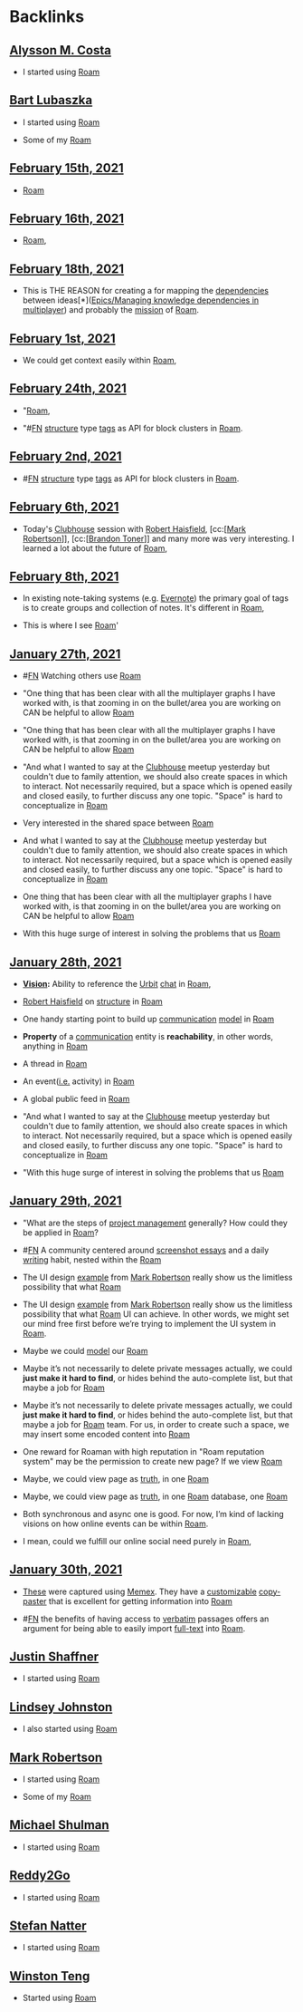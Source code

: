 
# Backlinks
## [Alysson M. Costa](<Alysson M. Costa.md>)
- I started using [Roam](<Roam.md>)

## [Bart Lubaszka](<Bart Lubaszka.md>)
- I started using [Roam](<Roam.md>)

- Some of my [Roam](<Roam.md>)

## [February 15th, 2021](<February 15th, 2021.md>)
- [Roam](<Roam.md>)

## [February 16th, 2021](<February 16th, 2021.md>)
- [Roam](<Roam.md>),

## [February 18th, 2021](<February 18th, 2021.md>)
- This is THE REASON for creating a for mapping the [dependencies](<dependencies.md>) between ideas[*]([Epics/Managing knowledge dependencies in multiplayer](<Epics/Managing knowledge dependencies in multiplayer.md>)) and probably the [mission](<mission.md>) of [Roam](<Roam.md>).

## [February 1st, 2021](<February 1st, 2021.md>)
- We could get context easily within [Roam](<Roam.md>),

## [February 24th, 2021](<February 24th, 2021.md>)
- "[Roam](<Roam.md>),

- "#[FN](<FN.md>) [structure](<structure.md>) type [tags](<tags.md>) as API for block clusters in [Roam](<Roam.md>).

## [February 2nd, 2021](<February 2nd, 2021.md>)
- #[FN](<FN.md>) [structure](<structure.md>) type [tags](<tags.md>) as API for block clusters in [Roam](<Roam.md>).

## [February 6th, 2021](<February 6th, 2021.md>)
- Today's [Clubhouse](<Clubhouse.md>) session with [Robert Haisfield](<Robert Haisfield.md>), [cc:[[Mark Robertson](<cc:[[Mark Robertson.md>)]], [cc:[[Brandon Toner](<cc:[[Brandon Toner.md>)]] and many more was very interesting. I learned a lot about the future of [Roam](<Roam.md>),

## [February 8th, 2021](<February 8th, 2021.md>)
- In existing note-taking systems (e.g. [Evernote](<Evernote.md>)) the primary goal of tags is to create groups and collection of notes. It's different in [Roam](<Roam.md>),

- This is where I see [Roam](<Roam.md>)'

## [January 27th, 2021](<January 27th, 2021.md>)
- #[FN](<FN.md>) Watching others use [Roam](<Roam.md>)

- "One thing that has been clear with all the multiplayer graphs I have worked with, is that zooming in on the bullet/area you are working on CAN be helpful to allow [Roam](<Roam.md>)

- "One thing that has been clear with all the multiplayer graphs I have worked with, is that zooming in on the bullet/area you are working on CAN be helpful to allow [Roam](<Roam.md>)

- "And what I wanted to say at the [Clubhouse](<Clubhouse.md>) meetup yesterday but couldn't due to family attention, we should also create spaces in which to interact. Not necessarily required, but a space which is opened easily and closed easily, to further discuss any one topic. "Space" is hard to conceptualize in [Roam](<Roam.md>)

- Very interested in the shared space between [Roam](<Roam.md>)

- And what I wanted to say at the [Clubhouse](<Clubhouse.md>) meetup yesterday but couldn't due to family attention, we should also create spaces in which to interact. Not necessarily required, but a space which is opened easily and closed easily, to further discuss any one topic. "Space" is hard to conceptualize in [Roam](<Roam.md>)

- One thing that has been clear with all the multiplayer graphs I have worked with, is that zooming in on the bullet/area you are working on CAN be helpful to allow [Roam](<Roam.md>)

- With this huge surge of interest in solving the problems that us [Roam](<Roam.md>)

## [January 28th, 2021](<January 28th, 2021.md>)
- **[Vision](<Vision.md>):** Ability to reference the [Urbit](<Urbit.md>) [chat](<chat.md>) in [Roam](<Roam.md>),

- [Robert Haisfield](<Robert Haisfield.md>) on [structure](<structure.md>) in [Roam](<Roam.md>)

- One handy starting point to build up [communication](<communication.md>) [model](<model.md>) in [Roam](<Roam.md>)

- **Property** of a [communication](<communication.md>) entity is **reachability**, in other words, anything in [Roam](<Roam.md>)

- A thread in [Roam](<Roam.md>)

- An event([i.e.](<i.e..md>) activity) in [Roam](<Roam.md>)

- A global public feed in [Roam](<Roam.md>)

- "And what I wanted to say at the [Clubhouse](<Clubhouse.md>) meetup yesterday but couldn't due to family attention, we should also create spaces in which to interact. Not necessarily required, but a space which is opened easily and closed easily, to further discuss any one topic. "Space" is hard to conceptualize in [Roam](<Roam.md>)

- "With this huge surge of interest in solving the problems that us [Roam](<Roam.md>)

## [January 29th, 2021](<January 29th, 2021.md>)
- "What are the steps of [project management](<project management.md>) generally? How could they be applied in [Roam](<Roam.md>)?

- #[FN](<FN.md>) A community centered around [screenshot essays](<screenshot essays.md>) and a daily [writing](<writing.md>) habit, nested within the [Roam](<Roam.md>)

- The UI design [example](((lRBaD3yYL))) from [Mark Robertson](<Mark Robertson.md>) really show us the limitless possibility that what [Roam](<Roam.md>)

- The UI design [example](((lRBaD3yYL))) from [Mark Robertson](<Mark Robertson.md>) really show us the limitless possibility that what [Roam](<Roam.md>) UI can achieve. In other words, we might set our mind free first before we’re trying to implement the UI system in [Roam](<Roam.md>).

- Maybe we could [model](<model.md>) our [Roam](<Roam.md>)

- Maybe it’s not necessarily to delete private messages actually, we could **just make it hard to find**, or hides behind the auto-complete list, but that maybe a job for [Roam](<Roam.md>)

- Maybe it’s not necessarily to delete private messages actually, we could **just make it hard to find**, or hides behind the auto-complete list, but that maybe a job for [Roam](<Roam.md>) team. For us, in order to create such a space, we may insert some encoded content into [Roam](<Roam.md>)

- One reward for Roaman with high reputation in "Roam reputation system" may be the permission to create new page? If we view [Roam](<Roam.md>)

- Maybe, we could view page as [truth](<truth.md>), in one [Roam](<Roam.md>)

- Maybe, we could view page as [truth](<truth.md>), in one [Roam](<Roam.md>) database, one [Roam](<Roam.md>)

- Both synchronous and async one is good. For now, I’m kind of lacking visions on how online events can be within [Roam](<Roam.md>).

- I mean, could we fulfill our online social need purely in [Roam](<Roam.md>),

## [January 30th, 2021](<January 30th, 2021.md>)
- [These](((CCODMMO6j))) were captured using [Memex](<Memex.md>). They have a [customizable](<customizable.md>) [copy-paster](<copy-paster.md>) that is excellent for getting information into [Roam](<Roam.md>)

- #[FN](<FN.md>) the benefits of having access to [verbatim](<verbatim.md>) passages offers an argument for being able to easily import [full-text](<full-text.md>) into [Roam](<Roam.md>).

## [Justin Shaffner](<Justin Shaffner.md>)
- I started using [Roam](<Roam.md>)

## [Lindsey Johnston](<Lindsey Johnston.md>)
- I also started using [Roam](<Roam.md>)

## [Mark Robertson](<Mark Robertson.md>)
- I started using [Roam](<Roam.md>)

- Some of my [Roam](<Roam.md>)

## [Michael Shulman](<Michael Shulman.md>)
- I started using [Roam](<Roam.md>)

## [Reddy2Go](<Reddy2Go.md>)
- I started using [Roam](<Roam.md>)

## [Stefan Natter](<Stefan Natter.md>)
- I started using [Roam](<Roam.md>)

## [Winston Teng](<Winston Teng.md>)
- Started using [Roam](<Roam.md>)

